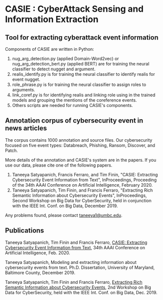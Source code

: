# CASIE : CyberAttack Sensing and Information Extraction

## Tool for extracting cyberattack event information 
Components of CASIE are written in Python:
1. nug\_arg\_detection.py (applied Domain-Word2vec) or nug\_arg\_detection_bert.py (applied BERT) are for training the neural classifier to detect nugget and argument. 
2. realis_identify.py is for training the neural classifier to identify realis for event nugget.
3. role_phrase.py is for training the neural classifier to assign roles to arguments.
4. link_coref.py is for identifying realis and linking role using in the trained models and grouping the mentions of the coreference events.
5. Others scripts are needed for running CASIE's components.

## Annotation corpus of cybersecurity event in news articles
The corpus contains 1000 annotation and source files.
Our cybersecurity focused on five event types: Databreach, Phishing, Ransom, Discover, and Patch.

More details of the annotation and CASIE's system are in the papers. If you use our data, please cite one of the following papers.
1. Taneeya Satyapanich, Francis Ferraro, and Tim Finin, "CASIE: Extracting Cybersecurity Event Information from Text", InProceedings, Proceeding of the 34th AAAI Conference on Artificial Intelligence, February 2020.
2. Taneeya Satyapanich, Tim Finin, and Francis Ferraro, "Extracting Rich Semantic Information about Cybersecurity Events", InProceedings, Second Workshop on Big Data for CyberSecurity, held in conjunction with the IEEE Int. Conf. on Big Data, December 2019.

Any problems found, please contact taneeya1@umbc.edu.

## Publications

Taneeya Satyapanich, Tim Finin and Francis Ferraro, [CASIE: Extracting Cybersecurity Event Information from Text](https://ebiquity.umbc.edu/paper/html/id/874/CASIE-Extracting-Cybersecurity-Event-Information-from-Text), 34th AAAI Conference on Artificial Intelligence, Feb. 2020.

Taneeya Satyapanich, Modeling and extracting information about cybersecurity events from text. Ph.D. Dissertation, University of Maryland, Baltimore County, December 2019.

Taneeya Satyapanich, Tim Finin and Francis Ferraro, [Extracting Rich Semantic Information about Cybersecurity Events](https://ebiquity.umbc.edu/paper/html/id/873/Extracting-Rich-Semantic-Information-about-Cybersecurity-Events), 2nd Workshop on Big Data for CyberSecurity, held with the IEEE Int. Conf. on Big Data, Dec. 2019.


